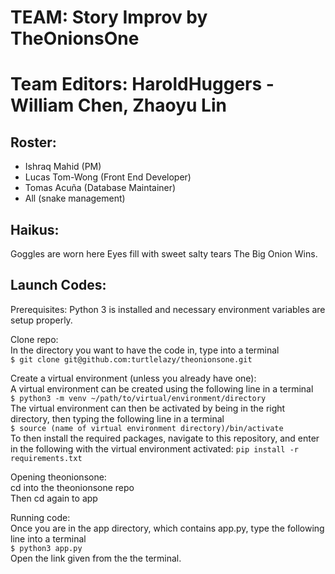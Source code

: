 # TEAM: Story Improv by TheOnionsOne
# Team Editors: HaroldHuggers - William Chen, Zhaoyu Lin

## Roster: 
* Ishraq Mahid (PM)
* Lucas Tom-Wong (Front End Developer)
* Tomas Acuña (Database Maintainer)
* All (snake management)
## Haikus:
Goggles are worn here
Eyes fill with sweet salty tears
The Big Onion Wins.

## Launch Codes:
Prerequisites:
    Python 3 is installed and necessary environment variables are setup properly.

Clone repo:
    <br>
    In the directory you want to have the code in, type into a terminal
    <br>
    ```
    $ git clone git@github.com:turtlelazy/theonionsone.git
    ```
    
Create a virtual environment (unless you already have one):
    <br>
    A virtual environment can be created using the following line in a terminal 
    <br>
    ```
    $ python3 -m venv ~/path/to/virtual/environment/directory
    ```
    <br>
    The virtual environment can then be activated by being in the right directory, then typing the following line in a terminal
    <br>
    ```
    $ source (name of virtual environment directory)/bin/activate
    ```
    <br>
    To then install the required packages, navigate to this repository, and enter in the following with the virtual environment activated:
    ```
    pip install -r requirements.txt
    ```
    
Opening theonionsone:
    <br>
    cd into the theonionsone repo
    <br>
    Then cd again to app 
    
Running code:
    <br>
    Once you are in the app directory, which contains app.py, type the following line into a terminal
    <br>
    ```
    $ python3 app.py 
    ```
    <br>
    Open the link given from the the terminal.
